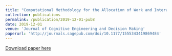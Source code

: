 ```yaml
---
title: "Computational Methodology for the Allocation of Work and Interaction in Human-Robot Teams"
collection: publications
permalink: /publication/2019-12-01-pub8
date: 2019-12-01
venue: 'Journal of Cognitive Engineering and Decision Making'
paperurl: 'http://journals.sagepub.com/doi/10.1177/1555343419869484'
---
```


<a href='http://journals.sagepub.com/doi/10.1177/1555343419869484'>Download paper here</a>

